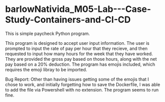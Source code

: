 # barlowNativida_M05-Lab---Case-Study-Containers-and-CI-CD
This is simple paycheck Python program.

This program is designed to accept user input information.  The user is prompted to input the rate of pay per hour that they recieve, and then requested to input how many hours for the week that they have worked.  They are provided the gross pay based on those hours, along with the net pay based on a 20% deduction.  The program has emojis included, which requires the emoji libray to be imported. 

Bug Report:
Other than having issues getting some of the emojis that I chose to work, and initially forgetting how to save the Dockerfile, I was able to add the file via Powershell with no extension.  The program seems to run fine.
